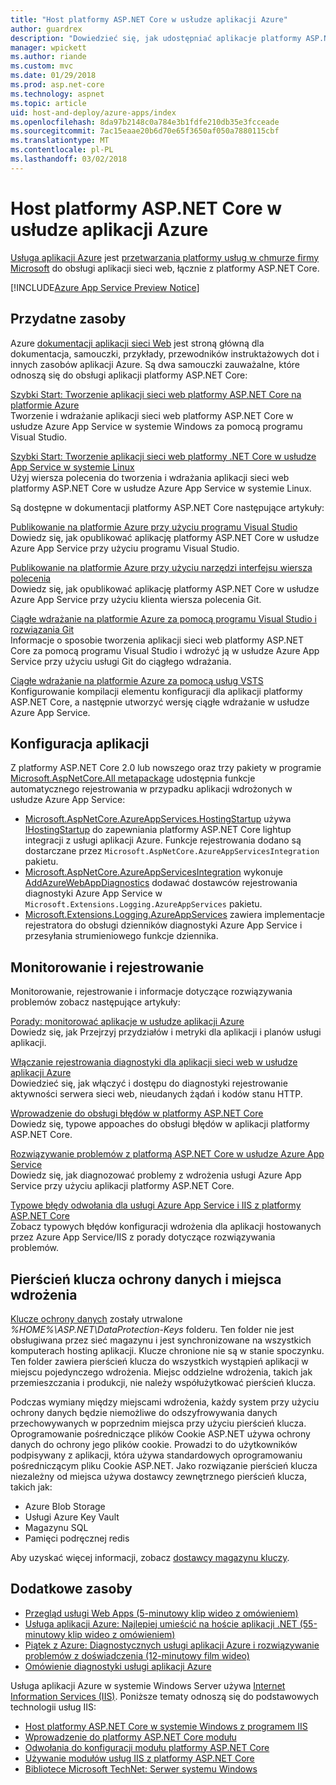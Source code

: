 ```yaml
---
title: "Host platformy ASP.NET Core w usłudze aplikacji Azure"
author: guardrex
description: "Dowiedzieć się, jak udostępniać aplikacje platformy ASP.NET Core w usłudze Azure App Service z łączami do przydatnych zasobów."
manager: wpickett
ms.author: riande
ms.custom: mvc
ms.date: 01/29/2018
ms.prod: asp.net-core
ms.technology: aspnet
ms.topic: article
uid: host-and-deploy/azure-apps/index
ms.openlocfilehash: 8da97b2148c0a784e3b1fdfe210db35e3fcceade
ms.sourcegitcommit: 7ac15eaae20b6d70e65f3650af050a7880115cbf
ms.translationtype: MT
ms.contentlocale: pl-PL
ms.lasthandoff: 03/02/2018
---
```

# <a name="host-aspnet-core-on-azure-app-service"></a>Host platformy ASP.NET Core w usłudze aplikacji Azure

[Usługa aplikacji Azure](https://azure.microsoft.com/services/app-service/) jest [przetwarzania platformy usług w chmurze firmy Microsoft](https://azure.microsoft.com/) do obsługi aplikacji sieci web, łącznie z platformy ASP.NET Core.

[!INCLUDE[Azure App Service Preview Notice](../../includes/azure-apps-preview-notice.md)]

## <a name="useful-resources"></a>Przydatne zasoby

Azure [dokumentacji aplikacji sieci Web](/azure/app-service/) jest stroną główną dla dokumentacja, samouczki, przykłady, przewodników instruktażowych dot i innych zasobów aplikacji Azure. Są dwa samouczki zauważalne, które odnoszą się do obsługi aplikacji platformy ASP.NET Core:

[Szybki Start: Tworzenie aplikacji sieci web platformy ASP.NET Core na platformie Azure](/azure/app-service/app-service-web-get-started-dotnet)  
Tworzenie i wdrażanie aplikacji sieci web platformy ASP.NET Core w usłudze Azure App Service w systemie Windows za pomocą programu Visual Studio.

[Szybki Start: Tworzenie aplikacji sieci web platformy .NET Core w usłudze App Service w systemie Linux](/azure/app-service/containers/quickstart-dotnetcore)  
Użyj wiersza polecenia do tworzenia i wdrażania aplikacji sieci web platformy ASP.NET Core w usłudze Azure App Service w systemie Linux.

Są dostępne w dokumentacji platformy ASP.NET Core następujące artykuły:

[Publikowanie na platformie Azure przy użyciu programu Visual Studio](xref:tutorials/publish-to-azure-webapp-using-vs)  
Dowiedz się, jak opublikować aplikację platformy ASP.NET Core w usłudze Azure App Service przy użyciu programu Visual Studio.

[Publikowanie na platformie Azure przy użyciu narzędzi interfejsu wiersza polecenia](xref:tutorials/publish-to-azure-webapp-using-cli)  
Dowiedz się, jak opublikować aplikację platformy ASP.NET Core w usłudze Azure App Service przy użyciu klienta wiersza polecenia Git.

[Ciągłe wdrażanie na platformie Azure za pomocą programu Visual Studio i rozwiązania Git](xref:host-and-deploy/azure-apps/azure-continuous-deployment)  
Informacje o sposobie tworzenia aplikacji sieci web platformy ASP.NET Core za pomocą programu Visual Studio i wdrożyć ją w usłudze Azure App Service przy użyciu usługi Git do ciągłego wdrażania.

[Ciągłe wdrażanie na platformie Azure za pomocą usług VSTS](https://www.visualstudio.com/docs/build/aspnet/core/quick-to-azure)  
Konfigurowanie kompilacji elementu konfiguracji dla aplikacji platformy ASP.NET Core, a następnie utworzyć wersję ciągłe wdrażanie w usłudze Azure App Service.

## <a name="application-configuration"></a>Konfiguracja aplikacji

Z platformy ASP.NET Core 2.0 lub nowszego oraz trzy pakiety w programie [Microsoft.AspNetCore.All metapackage](xref:fundamentals/metapackage) udostępnia funkcje automatycznego rejestrowania w przypadku aplikacji wdrożonych w usłudze Azure App Service:

* [Microsoft.AspNetCore.AzureAppServices.HostingStartup](https://www.nuget.org/packages/Microsoft.AspNetCore.AzureAppServices.HostingStartup/) używa [IHostingStartup](xref:host-and-deploy/platform-specific-configuration) do zapewniania platformy ASP.NET Core lightup integracji z usługi aplikacji Azure. Funkcje rejestrowania dodano są dostarczane przez `Microsoft.AspNetCore.AzureAppServicesIntegration` pakietu.
* [Microsoft.AspNetCore.AzureAppServicesIntegration](https://www.nuget.org/packages/Microsoft.AspNetCore.AzureAppServicesIntegration/) wykonuje [AddAzureWebAppDiagnostics](/dotnet/api/microsoft.extensions.logging.azureappservicesloggerfactoryextensions.addazurewebappdiagnostics) dodawać dostawców rejestrowania diagnostyki Azure App Service w `Microsoft.Extensions.Logging.AzureAppServices` pakietu.
* [Microsoft.Extensions.Logging.AzureAppServices](https://www.nuget.org/packages/Microsoft.Extensions.Logging.AzureAppServices/) zawiera implementacje rejestratora do obsługi dzienników diagnostyki Azure App Service i przesyłania strumieniowego funkcje dziennika.

## <a name="monitoring-and-logging"></a>Monitorowanie i rejestrowanie

Monitorowanie, rejestrowanie i informacje dotyczące rozwiązywania problemów zobacz następujące artykuły:

[Porady: monitorować aplikacje w usłudze aplikacji Azure](/azure/app-service/web-sites-monitor)  
Dowiedz się, jak Przejrzyj przydziałów i metryki dla aplikacji i planów usługi aplikacji.

[Włączanie rejestrowania diagnostyki dla aplikacji sieci web w usłudze aplikacji Azure](/azure/app-service/web-sites-enable-diagnostic-log)  
Dowiedzieć się, jak włączyć i dostępu do diagnostyki rejestrowanie aktywności serwera sieci web, nieudanych żądań i kodów stanu HTTP.

[Wprowadzenie do obsługi błędów w platformy ASP.NET Core](xref:fundamentals/error-handling)  
Dowiedz się, typowe appoaches do obsługi błędów w aplikacji platformy ASP.NET Core.

[Rozwiązywanie problemów z platformą ASP.NET Core w usłudze Azure App Service](xref:host-and-deploy/azure-apps/troubleshoot)  
Dowiedz się, jak diagnozować problemy z wdrożenia usługi Azure App Service przy użyciu aplikacji platformy ASP.NET Core.

[Typowe błędy odwołania dla usługi Azure App Service i IIS z platformy ASP.NET Core](xref:host-and-deploy/azure-iis-errors-reference)  
Zobacz typowych błędów konfiguracji wdrożenia dla aplikacji hostowanych przez Azure App Service/IIS z porady dotyczące rozwiązywania problemów.

## <a name="data-protection-key-ring-and-deployment-slots"></a>Pierścień klucza ochrony danych i miejsca wdrożenia

[Klucze ochrony danych](xref:security/data-protection/implementation/key-management#data-protection-implementation-key-management) zostały utrwalone *%HOME%\ASP.NET\DataProtection-Keys* folderu. Ten folder nie jest obsługiwana przez sieć magazynu i jest synchronizowane na wszystkich komputerach hosting aplikacji. Klucze chronione nie są w stanie spoczynku. Ten folder zawiera pierścień klucza do wszystkich wystąpień aplikacji w miejscu pojedynczego wdrożenia. Miejsc oddzielne wdrożenia, takich jak przemieszczania i produkcji, nie należy współużytkować pierścień klucza.

Podczas wymiany między miejscami wdrożenia, każdy system przy użyciu ochrony danych będzie niemożliwe do odszyfrowywania danych przechowywanych w poprzednim miejsca przy użyciu pierścień klucza. Oprogramowanie pośredniczące plików Cookie ASP.NET używa ochrony danych do ochrony jego plików cookie. Prowadzi to do użytkowników podpisywany z aplikacji, która używa standardowych oprogramowaniu pośredniczącym pliku Cookie ASP.NET. Jako rozwiązanie pierścień klucza niezależny od miejsca używa dostawcy zewnętrznego pierścień klucza, takich jak:

* Azure Blob Storage
* Usługi Azure Key Vault
* Magazynu SQL
* Pamięci podręcznej redis

Aby uzyskać więcej informacji, zobacz [dostawcy magazynu kluczy](xref:security/data-protection/implementation/key-storage-providers).

## <a name="additional-resources"></a>Dodatkowe zasoby

* [Przegląd usługi Web Apps (5-minutowy klip wideo z omówieniem)](/azure/app-service/app-service-web-overview)
* [Usługa aplikacji Azure: Najlepiej umieścić na hoście aplikacji .NET (55-minutowy klip wideo z omówieniem)](https://channel9.msdn.com/events/dotnetConf/2017/T222)
* [Piątek z Azure: Diagnostycznych usługi aplikacji Azure i rozwiązywanie problemów z doświadczenia (12-minutowy film wideo)](https://channel9.msdn.com/Shows/Azure-Friday/Azure-App-Service-Diagnostic-and-Troubleshooting-Experience)
* [Omówienie diagnostyki usługi aplikacji Azure](/azure/app-service/app-service-diagnostics)

Usługa aplikacji Azure w systemie Windows Server używa [Internet Information Services (IIS)](https://www.iis.net/). Poniższe tematy odnoszą się do podstawowych technologii usług IIS:

* [Host platformy ASP.NET Core w systemie Windows z programem IIS](xref:host-and-deploy/iis/index)
* [Wprowadzenie do platformy ASP.NET Core modułu](xref:fundamentals/servers/aspnet-core-module)
* [Odwołania do konfiguracji modułu platformy ASP.NET Core](xref:host-and-deploy/aspnet-core-module)
* [Używanie modułów usług IIS z platformy ASP.NET Core](xref:host-and-deploy/iis/modules)
* [Bibliotece Microsoft TechNet: Serwer systemu Windows](https://docs.microsoft.com/windows-server/windows-server-versions)
